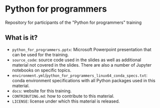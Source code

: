 # Python for programmers

Repository for participants of the "Python for programmers" training


## What is it?

* `python_for_programmers.pptx`: Microsoft Powerpoint presentation
  that can be used for the training.
* `source_code`: source code used in the slides as well as additional
  material not covered in the slides.  There are also a number of
  Jupyter notebooks on specific topics.
* `environment.yml`/`python_for_programmers_linux64_conda_specs.txt`: conda environment specifications with all
  Python packages used in this material.
* `docs`: website for this training.
* `CONTRIBUTING.md`: how to contribute to this material.
* `LICENSE`: license under which this material is released.

